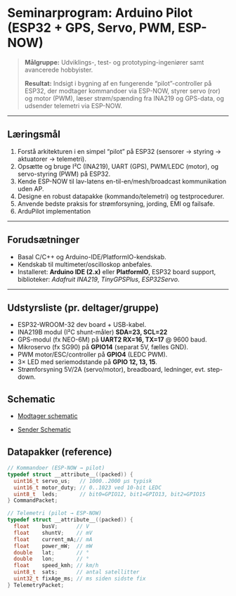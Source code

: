 # Seminarprogram: **Arduino Pilot** (ESP32 + GPS, Servo, PWM, ESP-NOW)

> **Målgruppe:** Udviklings-, test- og prototyping-ingeniører samt avancerede hobbyister.
>
> **Resultat:** Indsigt i bygning af en fungerende “pilot”-controller på ESP32, der modtager kommandoer via ESP-NOW, styrer servo (ror) og motor (PWM), læser strøm/spænding fra INA219 og GPS-data, og udsender telemetri via ESP-NOW.

---

## Læringsmål
1. Forstå arkitekturen i en simpel “pilot” på ESP32 (sensorer → styring → aktuatorer → telemetri).
2. Opsætte og bruge I²C (INA219), UART (GPS), PWM/LEDC (motor), og servo-styring (PWM) på ESP32.
3. Kende ESP-NOW til lav-latens en-til-en/mesh/broadcast kommunikation uden AP.
4. Designe en robust datapakke (kommando/telemetri) og testprocedurer.
5. Anvende bedste praksis for strømforsyning, jording, EMI og failsafe.
6. ArduPilot implementation

---

## Forudsætninger
- Basal C/C++ og Arduino-IDE/PlatformIO-kendskab.
- Kendskab til multimeter/oscilloskop anbefales.
- Installeret: **Arduino IDE (2.x)** eller **PlatformIO**, ESP32 board support, biblioteker: *Adafruit INA219*, *TinyGPSPlus*, *ESP32Servo*.

---

## Udstyrsliste (pr. deltager/gruppe)
- ESP32-WROOM-32 dev board + USB-kabel.
- INA219B modul (I²C shunt-måler) **SDA=23, SCL=22**
- GPS-modul (fx NEO-6M) på **UART2 RX=16, TX=17** @ 9600 baud.
- Mikroservo (fx SG90) på **GPIO14** (separat 5V, fælles GND).
- PWM motor/ESC/controller på **GPIO4** (LEDC PWM).
- 3× LED med seriemodstande på **GPIO 12, 13, 15**.
- Strømforsyning 5V/2A (servo/motor), breadboard, ledninger, evt. step-down.

## Schematic

- [Modtager schematic](https://github.com/gert-lauritsen/Drone/blob/main/PCB/Modtager/TocBoatReceiver.pdf)

- [Sender Schematic](https://github.com/gert-lauritsen/Drone/blob/main/PCB/Sender/RcSender.pdf)

## Datapakker (reference)
```c
// Kommandoer (ESP-NOW → pilot)
typedef struct __attribute__((packed)) {
  uint16_t servo_us;   // 1000..2000 µs typisk
  uint16_t motor_duty; // 0..1023 ved 10-bit LEDC
  uint8_t  leds;       // bit0=GPIO12, bit1=GPIO13, bit2=GPIO15
} CommandPacket;

// Telemetri (pilot → ESP-NOW)
typedef struct __attribute__((packed)) {
  float    busV;      // V
  float    shuntV;    // mV
  float    current_mA;// mA
  float    power_mW;  // mW
  double   lat;       // °
  double   lon;       // °
  float    speed_kmh; // km/h
  uint8_t  sats;      // antal satellitter
  uint32_t fixAge_ms; // ms siden sidste fix
} TelemetryPacket;
```
